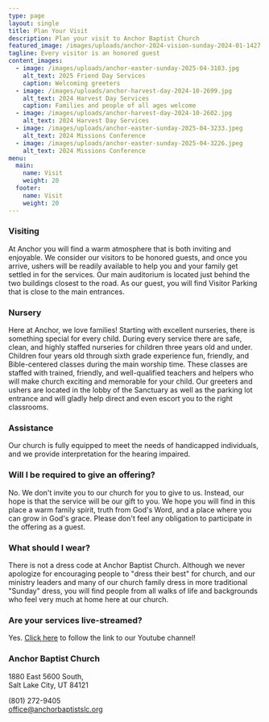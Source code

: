 ```yaml
---
type: page
layout: single
title: Plan Your Visit
description: Plan your visit to Anchor Baptist Church
featured_image: /images/uploads/anchor-2024-vision-sunday-2024-01-1427.jpg
tagline: Every visitor is an honored guest
content_images:
  - image: /images/uploads/anchor-easter-sunday-2025-04-3183.jpg
    alt_text: 2025 Friend Day Services
    caption: Welcoming greeters
  - image: /images/uploads/anchor-harvest-day-2024-10-2699.jpg
    alt_text: 2024 Harvest Day Services
    caption: Families and people of all ages welcome
  - image: /images/uploads/anchor-harvest-day-2024-10-2602.jpg
    alt_text: 2024 Harvest Day Services
  - image: /images/uploads/anchor-easter-sunday-2025-04-3233.jpeg
    alt_text: 2024 Missions Conference
  - image: /images/uploads/anchor-easter-sunday-2025-04-3226.jpeg
    alt_text: 2024 Missions Conference
menu:
  main:
    name: Visit
    weight: 20
  footer:
    name: Visit
    weight: 20
---
```


### Visiting

At Anchor you will find a warm atmosphere that is both inviting and enjoyable. We consider our visitors to be honored guests, and once you arrive, ushers will be readily available to help you and your family get settled in for the services. Our main auditorium is located just behind the two buildings closest to the road. As our guest, you will find Visitor Parking that is close to the main entrances.

### Nursery

Here at Anchor, we love families! Starting with excellent nurseries, there is something special for every child. During every service there are safe, clean, and highly staffed nurseries for children three years old and under. Children four years old through sixth grade experience fun, friendly, and Bible-centered classes during the main worship time. These classes are staffed with trained, friendly, and well-qualified teachers and helpers who will make church exciting and memorable for your child. Our greeters and ushers are located in the lobby of the Sanctuary as well as the parking lot entrance and will gladly help direct and even escort you to the right classrooms.

### Assistance

Our church is fully equipped to meet the needs of handicapped individuals, and we provide interpretation for the hearing impaired.

### Will I be required to give an offering?

No. We don't invite you to our church for you to give to us. Instead, our hope is that the service will be our gift to you. We hope you will find in this place a warm family spirit, truth from God's Word, and a place where you can grow in God's grace. Please don't feel any obligation to participate in the offering as a guest.

### What should I wear?

There is not a dress code at Anchor Baptist Church. Although we never apologize for encouraging people to "dress their best" for church, and our ministry leaders and many of our church family dress in more traditional "Sunday" dress, you will find people from all walks of life and backgrounds who feel very much at home here at our church.

### Are your services live-streamed?

Yes. [Click here](https://www.youtube.com/@anchorbaptistchurchslc/streams) to follow the link to our Youtube channel!

### Anchor Baptist Church

1880 East 5600 South,  
Salt Lake City, UT 84121

(801) 272-9405  
office@anchorbaptistslc.org 
